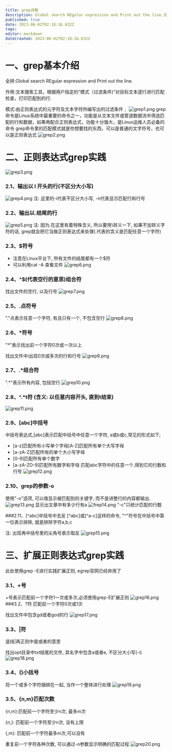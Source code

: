 ```yaml
---
title: grep详解
description: Global search REgular expression and Print out the line.文本搜索工具，根据用户指定的“模式（过滤条件)”对目标文本逐行进行匹配检查，打印匹配到的行.
published: true
date: 2023-06-02T02:18:16.632Z
tags: 
editor: markdown
dateCreated: 2023-06-02T02:18:16.632Z
---
```


# 一、grep基本介绍
全拼:Global search REgular expression and Print out the line.

作用:文本搜索工具，根据用户指定的“模式（过滤条件)”对目标文本逐行进行匹配检查，打印匹配到的行.

模式:由正则表达式的元字符及文本字符所编写出的过滤条件﹔
![grep1.png](/grep详解/grep1.png)
grep命令是Linux系统中最重要的命令之一，功能是从文本文件或管道数据流中筛选匹配的行和数据，如果再配合正则表达式，功能十分强大，是Linux运维人员必备的命令
grep命令里的匹配模式就是你想要找的东西，可以是普通的文字符号，也可以是正则表达式
![grep2.png](/grep详解/grep2.png)
# 二、正则表达式grep实践

![grep3.png](/grep详解/grep3.png)

### 2.1、输出以 I 开头的行(不区分大小写)
![grep4.png](/grep详解/grep4.png)
注: 这里的-i代表不区分大小写, -n代表显示匹配行和行号
### 2.2、输出以.结尾的行
![grep5.png](/grep详解/grep5.png)
注: 因为.在这里有着特殊含义, 所以要用\转义一下, 如果不加转义字符的话, grep就会把它当做正则表达式来处理(.代表的含义是匹配任意一个字符)
### 2.3、$符号
- 注意在Linux平台下, 所有文件的结尾都有一个$符
- 可以利用cat -A 查看文件
![grep6.png](/grep详解/grep6.png)
### 2.4、^$(代表空行的意思)组合符
找出文件的空行, 以及行号
![grep7.png](/grep详解/grep7.png)
### 2.5、.点符号
"."点表示任意一个字符, 有且只有一个, 不包含空行
![grep8.png](/grep详解/grep8.png)
### 2.6、*符号
"*"表示找出前一个字符0次或一次以上

找出文件中i出现0次或多次的行和行号
![grep9.png](/grep详解/grep9.png)
### 2.7、.*组合符
".*"表示所有内容, 包括空行
![grep10.png](/grep详解/grep10.png)
### 2.8、^.*t符 (含义: 以任意内容开头, 直到t结束)
![grep11.png](/grep详解/grep11.png)

### 2.9、[abc]中括号
中括号表达式,[abc]表示匹配中括号中任意一个字符, a或b或c,常见的形式如下;

- [a-z]匹配所有小写单个字母[A-Z]匹配所有单个大写字母
- [a-zA-Z]匹配所有的单个大小写字母
- [0-9]匹配所有单个数字
- [a-zA-ZO-9]匹配所有数字和字母
匹配abc字符中的任意一个,得到它的行数和行号 
![grep12.png](/grep详解/grep12.png)
### 2.10、grep的参数-o
使用"-o"选项, 可以值显示被匹配到的关键字, 而不是讲整行的内容都输出.
![grep13.png](/grep详解/grep13.png)
显示出文章中有多少行有a
![frep14.png](/grep详解/frep14.png)
"-c"只统计匹配的行数

###2.11、[^abc]中括号中去反
[^abc]或[^a-c]这样的命令, "^"符号在中括号中第一位表示排除, 就是排除字符a,b,c

注: 出现再中括号里的尖角号表示取反
![grep15.png](/grep详解/grep15.png)
# 三、扩展正则表达式grep实践
此处使用grep -E进行实践扩展正则, egrep官网已经弃用了

### 3.1、+号
+号表示匹配前一个字符1一次或多次,必须使用grep-E扩展正则
![grep16.png](/grep详解/grep16.png)
###3.2、?符
匹配前一个字符0次或1次

找出文件中包含gd或者god的行
![grep17.png](/grep详解/grep17.png)
### 3.3、|符
竖线|再正则中是或者的意思

找出opt目录中txt结尾的文件, 其名字中包含a或者e, 不区分大小写(-i)
![grep18.png](/grep详解/grep18.png)
### 3.4、()小括号
将一个或多个字符捆绑在一起, 当作一个整体进行处理
![grep19.png](/grep详解/grep19.png)
### 3.5、{n,m}匹配次数
{n,m}:匹配前一个字符至少n次, 最多m次

{n,}: 匹配前一个字符至少n次, 没有上限

{,m}: 匹配前一个字符最多m次,可以没有

重复前一个字符各种次数, 可以通过-o参数显示明确的匹配过程
![grep20.png](/grep详解/grep20.png)